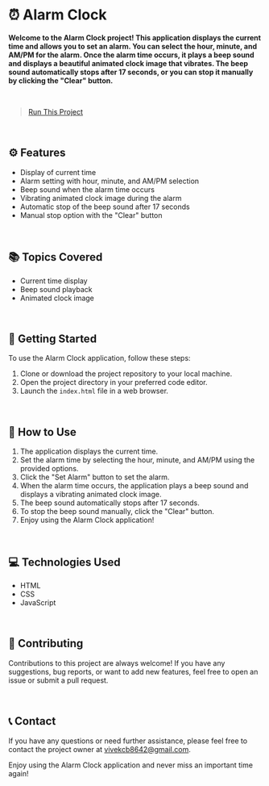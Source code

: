 # ⏰ Alarm Clock

**Welcome to the Alarm Clock project! This application displays the current time and allows you to set an alarm. You can select the hour, minute, and AM/PM for the alarm. Once the alarm time occurs, it plays a beep sound and displays a beautiful animated clock image that vibrates. The beep sound automatically stops after 17 seconds, or you can stop it manually by clicking the "Clear" button.**

<br>

> [Run This Project](https://vivek-chhabra.github.io/Alarm-Clock/)

<br>

## ⚙️ Features

- Display of current time
- Alarm setting with hour, minute, and AM/PM selection
- Beep sound when the alarm time occurs
- Vibrating animated clock image during the alarm
- Automatic stop of the beep sound after 17 seconds
- Manual stop option with the "Clear" button

<br>

## 📚 Topics Covered

- Current time display
- Beep sound playback
- Animated clock image

<br>

## 🚀 Getting Started

To use the Alarm Clock application, follow these steps:

1. Clone or download the project repository to your local machine.
2. Open the project directory in your preferred code editor.
3. Launch the `index.html` file in a web browser.

<br>

## 🎯 How to Use

1. The application displays the current time.
2. Set the alarm time by selecting the hour, minute, and AM/PM using the provided options.
3. Click the "Set Alarm" button to set the alarm.
4. When the alarm time occurs, the application plays a beep sound and displays a vibrating animated clock image.
5. The beep sound automatically stops after 17 seconds.
6. To stop the beep sound manually, click the "Clear" button.
7. Enjoy using the Alarm Clock application!

<br>

## 💻 Technologies Used

- HTML
- CSS
- JavaScript

<br>

## 🤝 Contributing

Contributions to this project are always welcome! If you have any suggestions, bug reports, or want to add new features, feel free to open an issue or submit a pull request.

<br>

## 📞 Contact

If you have any questions or need further assistance, please feel free to contact the project owner at vivekcb8642@gmail.com.

Enjoy using the Alarm Clock application and never miss an important time again!
